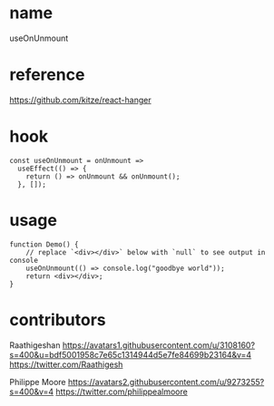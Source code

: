 # name

useOnUnmount

# reference

https://github.com/kitze/react-hanger

# hook

```
const useOnUnmount = onUnmount =>
  useEffect(() => {
    return () => onUnmount && onUnmount();
  }, []);
```

# usage

```
function Demo() {
    // replace `<div></div>` below with `null` to see output in console
    useOnUnmount(() => console.log("goodbye world"));
    return <div></div>;
}
```

# contributors

Raathigeshan
https://avatars1.githubusercontent.com/u/3108160?s=400&u=bdf5001958c7e65c1314944d5e7fe84699b23164&v=4
https://twitter.com/Raathigesh

Philippe Moore
https://avatars2.githubusercontent.com/u/9273255?s=400&v=4
https://twitter.com/philippealmoore

